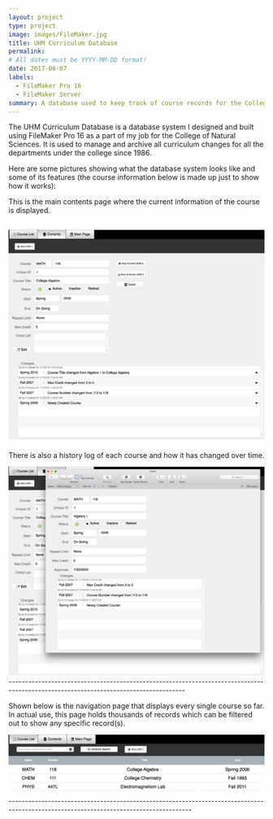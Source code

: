```yaml
---
layout: project
type: project
image: images/FileMaker.jpg
title: UHM Curriculum Database
permalink:
# All dates must be YYYY-MM-DD format!
date: 2017-06-07
labels:
  - FileMaker Pro 16
  - FileMaker Server
summary: A database used to keep track of course records for the College of Natural Sciences
---
```


The UHM Curriculum Database is a database system I designed and built using FileMaker Pro 16 as a part of my job for the College of Natural Sciences. It is used to manage and archive all curriculum changes for all the departments under the college since 1986. 

Here are some pictures showing what the database system looks like and some of its features (the course information below is made up just to show how it works):

This is the main contents page where the current information of the course is displayed. <br          />  

<img class="ui medium right floated rounded image" src="../images/UHMCoursePage.png"> <br  />
--------------------------------------------------------------------------------------------------------------------------------------

There is also a history log of each course and how it has changed over time.

<img class="ui medium top floated rounded image" src="../images/UHMHistoryPage.png">
------------------------------------------------------------------------------------------------------------------------------------

Shown below is the navigation page that displays every single course so far. In actual use, this page holds thousands of records which can be filtered out to show any specific record(s).

<img class="ui medium left floated rounded image" src="../images/UHMListPage.png">
--------------------------------------------------------------------------------------------------------------------------------------


